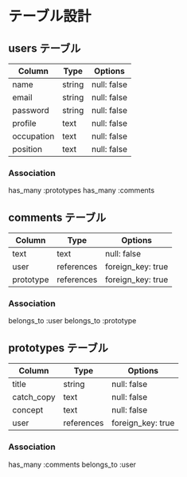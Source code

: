 # テーブル設計

## users テーブル

| Column   | Type   | Options     |
| -------- | ------ | ----------- |
| name     | string | null: false |
| email    | string | null: false |
| password | string | null: false |
| profile  | text   | null: false |
|occupation| text   | null: false |
| position | text   | null: false |

### Association
has_many :prototypes
has_many :comments


## comments テーブル

| Column      | Type       | Options     |
| ------      | ------     | ----------- |
| text        | text       | null: false |
| user        | references | foreign_key: true |
| prototype   | references |  foreign_key: true|


### Association
belongs_to :user
belongs_to :prototype


## prototypes テーブル

| Column       | Type        | Options     |
| ------       | ------      | ----------- |
| title        | string      | null: false |
| catch_copy   | text        | null: false|
| concept      | text        | null: false |
| user         | references  |  foreign_key: true|


### Association
has_many :comments
belongs_to :user